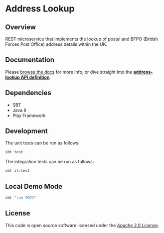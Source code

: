 # Address Lookup

## Overview
REST microservice that implements the lookup of postal and BFPO (British Forces Post Office) address details within the UK.

## Documentation
Please [browse the docs](docs) for more info, or dive straight into
the [**address-lookup API definition**](docs/address-lookup/address-lookup-api.md).


## Dependencies
* SBT
* Java 8
* Play Framework

## Development
The unit tests can be run as follows:
```bash
sbt test
```

The integration tests can be run as follows:
```bash
sbt it:test
```

## Local Demo Mode
```bash
sbt "run 9022"
```

## License
This code is open source software licensed under the [Apache 2.0 License]("http://www.apache.org/licenses/LICENSE-2.0.html").

